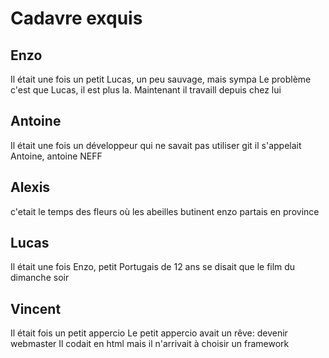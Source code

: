 # Cadavre exquis

## Enzo
Il était une fois un petit Lucas, un peu sauvage, mais sympa
Le problème c'est que Lucas, il est plus la.
Maintenant il travaill depuis chez lui

## Antoine
Il était une fois un développeur
qui ne savait pas utiliser git
il s'appelait Antoine, antoine NEFF

## Alexis
c'etait le temps des fleurs où
les abeilles butinent
enzo partais en province

## Lucas
Il était une fois Enzo, petit Portugais de 12 ans
se disait que le film du dimanche soir

## Vincent
Il était fois un petit appercio
Le petit appercio avait un rêve: devenir webmaster
Il codait en html mais il n'arrivait à choisir un framework
